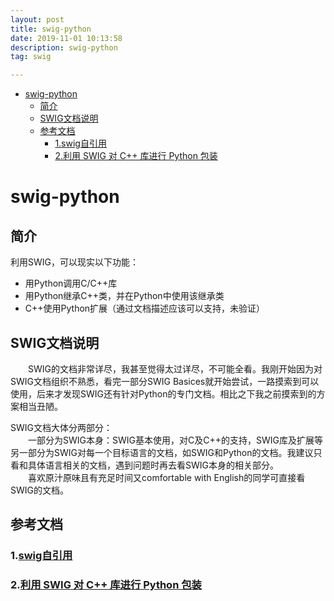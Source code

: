 ```yaml
---
layout: post
title: swig-python
date: 2019-11-01 10:13:58
description: swig-python
tag: swig

---
```


- [swig-python](#swig-python)
  - [简介](#简介)
  - [SWIG文档说明](#swig文档说明)
  - [参考文档](#参考文档)
    - [1.swig自引用](#1swig自引用)
    - [2.利用 SWIG 对 C++ 库进行 Python 包装](#2利用-swig-对-c-库进行-python-包装)

# swig-python
## 简介
利用SWIG，可以现实以下功能：
+ 用Python调用C/C++库
+ 用Python继承C++类，并在Python中使用该继承类
+ C++使用Python扩展（通过文档描述应该可以支持，未验证）

## SWIG文档说明
&emsp;&emsp;SWIG的文档非常详尽，我甚至觉得太过详尽，不可能全看。我刚开始因为对SWIG文档组织不熟悉，看完一部分SWIG Basices就开始尝试，一路摸索到可以使用，后来才发现SWIG还有针对Python的专门文档。相比之下我之前摸索到的方案相当丑陋。

SWIG文档大体分两部分：  
&emsp;&emsp;一部分为SWIG本身：SWIG基本使用，对C及C++的支持，SWIG库及扩展等
另一部分为SWIG对每一个目标语言的文档，如SWIG和Python的文档。我建议只看和具体语言相关的文档，遇到问题时再去看SWIG本身的相关部分。  
&emsp;&emsp;喜欢原汁原味且有充足时间又comfortable with English的同学可直接看SWIG的文档。

## 参考文档
### 1.[swig自引用](swig.md)
### 2.[利用 SWIG 对 C++ 库进行 Python 包装](https://segmentfault.com/a/1190000013219667)
